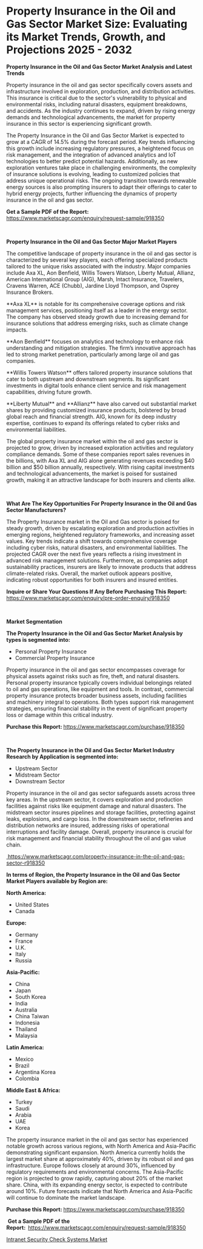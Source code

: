 <p><h1>Property Insurance in the Oil and Gas Sector Market Size: Evaluating its Market Trends, Growth, and Projections 2025 - 2032</h1></p><p><strong>Property Insurance in the Oil and Gas Sector Market Analysis and Latest Trends</strong></p>
<p><p>Property insurance in the oil and gas sector specifically covers assets and infrastructure involved in exploration, production, and distribution activities. This insurance is critical due to the sector's vulnerability to physical and environmental risks, including natural disasters, equipment breakdowns, and accidents. As the industry continues to expand, driven by rising energy demands and technological advancements, the market for property insurance in this sector is experiencing significant growth.</p><p>The Property Insurance in the Oil and Gas Sector Market is expected to grow at a CAGR of 14.5% during the forecast period. Key trends influencing this growth include increasing regulatory pressures, a heightened focus on risk management, and the integration of advanced analytics and IoT technologies to better predict potential hazards. Additionally, as new exploration ventures take place in challenging environments, the complexity of insurance solutions is evolving, leading to customized policies that address unique operational risks. The ongoing transition towards renewable energy sources is also prompting insurers to adapt their offerings to cater to hybrid energy projects, further influencing the dynamics of property insurance in the oil and gas sector.</p></p>
<p><strong>Get a Sample PDF of the Report:&nbsp;</strong> <a href="https://www.marketscagr.com/enquiry/request-sample/918350?utm_campaign=3216&utm_medium=2&utm_source=Github&utm_content=ia&utm_term=07032025&utm_id=property-insurance-in-the-oil-and-gas-sector">https://www.marketscagr.com/enquiry/request-sample/918350</a></p>
<p>&nbsp;</p>
<p><strong>Property Insurance in the Oil and Gas Sector Major Market Players</strong></p>
<p><p>The competitive landscape of property insurance in the oil and gas sector is characterized by several key players, each offering specialized products tailored to the unique risks associated with the industry. Major companies include Axa XL, Aon Benfield, Willis Towers Watson, Liberty Mutual, Allianz, American International Group (AIG), Marsh, Intact Insurance, Travelers, Cravens Warren, ACE (Chubb), Jardine Lloyd Thompson, and Osprey Insurance Brokers.</p><p>**Axa XL** is notable for its comprehensive coverage options and risk management services, positioning itself as a leader in the energy sector. The company has observed steady growth due to increasing demand for insurance solutions that address emerging risks, such as climate change impacts.</p><p>**Aon Benfield** focuses on analytics and technology to enhance risk understanding and mitigation strategies. The firm’s innovative approach has led to strong market penetration, particularly among large oil and gas companies. </p><p>**Willis Towers Watson** offers tailored property insurance solutions that cater to both upstream and downstream segments. Its significant investments in digital tools enhance client service and risk management capabilities, driving future growth.</p><p>**Liberty Mutual** and **Allianz** have also carved out substantial market shares by providing customized insurance products, bolstered by broad global reach and financial strength. AIG, known for its deep industry expertise, continues to expand its offerings related to cyber risks and environmental liabilities.</p><p>The global property insurance market within the oil and gas sector is projected to grow, driven by increased exploration activities and regulatory compliance demands. Some of these companies report sales revenues in the billions, with Axa XL and AIG alone generating revenues exceeding $40 billion and $50 billion annually, respectively. With rising capital investments and technological advancements, the market is poised for sustained growth, making it an attractive landscape for both insurers and clients alike.</p></p>
<p>&nbsp;</p>
<p><strong>What Are The Key Opportunities For Property Insurance in the Oil and Gas Sector Manufacturers?</strong></p>
<p><p>The Property Insurance market in the Oil and Gas sector is poised for steady growth, driven by escalating exploration and production activities in emerging regions, heightened regulatory frameworks, and increasing asset values. Key trends indicate a shift towards comprehensive coverage including cyber risks, natural disasters, and environmental liabilities. The projected CAGR over the next five years reflects a rising investment in advanced risk management solutions. Furthermore, as companies adopt sustainability practices, insurers are likely to innovate products that address climate-related risks. Overall, the market outlook appears positive, indicating robust opportunities for both insurers and insured entities.</p></p>
<p><strong>Inquire or Share Your Questions If Any Before Purchasing This Report:</strong> <a href="https://www.marketscagr.com/enquiry/pre-order-enquiry/918350?utm_campaign=3216&utm_medium=2&utm_source=Github&utm_content=ia&utm_term=07032025&utm_id=property-insurance-in-the-oil-and-gas-sector">https://www.marketscagr.com/enquiry/pre-order-enquiry/918350</a></p>
<p>&nbsp;</p>
<p><strong>Market Segmentation</strong></p>
<p><strong>The Property Insurance in the Oil and Gas Sector Market Analysis by types is segmented into:</strong></p>
<p><ul><li>Personal Property Insurance</li><li>Commercial Property Insurance</li></ul></p>
<p><p>Property insurance in the oil and gas sector encompasses coverage for physical assets against risks such as fire, theft, and natural disasters. Personal property insurance typically covers individual belongings related to oil and gas operations, like equipment and tools. In contrast, commercial property insurance protects broader business assets, including facilities and machinery integral to operations. Both types support risk management strategies, ensuring financial stability in the event of significant property loss or damage within this critical industry.</p></p>
<p><strong>Purchase this Report:&nbsp;</strong><a href="https://www.marketscagr.com/purchase/918350?utm_campaign=3216&utm_medium=2&utm_source=Github&utm_content=ia&utm_term=07032025&utm_id=property-insurance-in-the-oil-and-gas-sector">https://www.marketscagr.com/purchase/918350</a></p>
<p>&nbsp;</p>
<p><strong>The Property Insurance in the Oil and Gas Sector Market Industry Research by Application is segmented into:</strong></p>
<p><ul><li>Upstream Sector</li><li>Midstream Sector</li><li>Downstream Sector</li></ul></p>
<p><p>Property insurance in the oil and gas sector safeguards assets across three key areas. In the upstream sector, it covers exploration and production facilities against risks like equipment damage and natural disasters. The midstream sector insures pipelines and storage facilities, protecting against leaks, explosions, and cargo loss. In the downstream sector, refineries and distribution networks are insured, addressing risks of operational interruptions and facility damage. Overall, property insurance is crucial for risk management and financial stability throughout the oil and gas value chain.</p></p>
<p><a href="https://www.marketscagr.com/property-insurance-in-the-oil-and-gas-sector-r918350?utm_campaign=3216&utm_medium=2&utm_source=Github&utm_content=ia&utm_term=07032025&utm_id=property-insurance-in-the-oil-and-gas-sector">&nbsp;https://www.marketscagr.com/property-insurance-in-the-oil-and-gas-sector-r918350</a></p>
<p><strong>In terms of Region, the Property Insurance in the Oil and Gas Sector Market Players available by Region are:</strong></p>
<p>
    <p> <strong> North America: </strong>
        <ul>
            <li>United States</li>
            <li>Canada</li>
        </ul>
        </p> 
    <p> <strong> Europe: </strong>
        <ul>
            <li>Germany</li>
            <li>France</li>
            <li>U.K.</li>
            <li>Italy</li>
            <li>Russia</li>
        </ul>
        </p> 
    <p> <strong> Asia-Pacific: </strong>
        <ul>
            <li>China</li>
            <li>Japan</li>
            <li>South Korea</li>
            <li>India</li>
            <li>Australia</li>
            <li>China Taiwan</li>
            <li>Indonesia</li>
            <li>Thailand</li>
            <li>Malaysia</li>
        </ul>
        </p> 
    <p> <strong> Latin America: </strong>
        <ul>
            <li>Mexico</li>
            <li>Brazil</li>
            <li>Argentina Korea</li>
            <li>Colombia</li>
        </ul>
        </p> 
    <p> <strong> Middle East & Africa: </strong>
        <ul>
            <li>Turkey</li>
            <li>Saudi</li>
            <li>Arabia</li>
            <li>UAE</li>
            <li>Korea</li>
        </ul>
    </p>
    </p>
<p><p>The property insurance market in the oil and gas sector has experienced notable growth across various regions, with North America and Asia-Pacific demonstrating significant expansion. North America currently holds the largest market share at approximately 40%, driven by its robust oil and gas infrastructure. Europe follows closely at around 30%, influenced by regulatory requirements and environmental concerns. The Asia-Pacific region is projected to grow rapidly, capturing about 20% of the market share. China, with its expanding energy sector, is expected to contribute around 10%. Future forecasts indicate that North America and Asia-Pacific will continue to dominate the market landscape.</p></p>
<p><strong>Purchase this Report: </strong><a href="https://www.marketscagr.com/purchase/918350?utm_campaign=3216&utm_medium=2&utm_source=Github&utm_content=ia&utm_term=07032025&utm_id=property-insurance-in-the-oil-and-gas-sector">https://www.marketscagr.com/purchase/918350</a></p>
<p>&nbsp;<strong>Get a Sample PDF of the Report:&nbsp;&nbsp;</strong><a href="https://www.marketscagr.com/enquiry/request-sample/918350?utm_campaign=3216&utm_medium=2&utm_source=Github&utm_content=ia&utm_term=07032025&utm_id=property-insurance-in-the-oil-and-gas-sector">https://www.marketscagr.com/enquiry/request-sample/918350</a></p>
<p><strong></strong></p>
<p><p><a href="https://github.com/rosalinebhakta48/Market-Research-Report-List-1/blob/main/intranet-security-check-systems-market.md?utm_campaign=3216&utm_medium=2&utm_source=Github&utm_content=ia&utm_term=07032025&utm_id=property-insurance-in-the-oil-and-gas-sector">Intranet Security Check Systems Market</a></p></p>